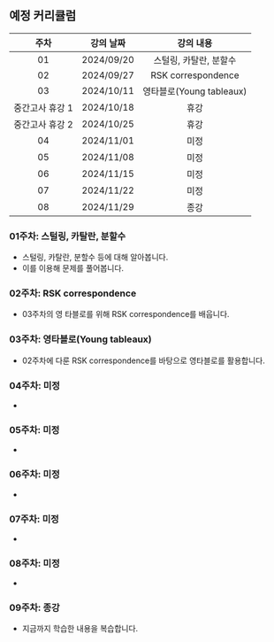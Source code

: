 ## 예정 커리큘럼

| 주차 | 강의 날짜 |              강의 내용                |
| :--: | :------: |:--------------------------------------------: | 
| 01 | 2024/09/20 | 스털링, 카탈란, 분할수 |  |
| 02 | 2024/09/27 | RSK correspondence |  |
| 03 | 2024/10/11 | 영타블로(Young tableaux) |  |
| 중간고사 휴강 1 | 2024/10/18 | 휴강 |  |
| 중간고사 휴강 2 | 2024/10/25 | 휴강 |  |
| 04 | 2024/11/01 | 미정 |  |
| 05 | 2024/11/08 | 미정 |  |
| 06 | 2024/11/15 | 미정  |  |
| 07 | 2024/11/22 | 미정 |  |
| 08 | 2024/11/29 | 종강 |  |

### 01주차: 스털링, 카탈란, 분할수

- 스털링, 카탈란, 분할수 등에 대해 알아봅니다.
- 이를 이용해 문제를 풀어봅니다.

### 02주차: RSK correspondence

- 03주차의 영 타블로를 위해 RSK correspondence를 배웁니다.

### 03주차: 영타블로(Young tableaux)

- 02주차에 다룬 RSK correspondence를 바탕으로 영타블로를 활용합니다.

### 04주차: 미정

- 

### 05주차: 미정

-

### 06주차: 미정

-

### 07주차: 미정

-

### 08주차: 미정

- 

### 09주차: 종강 

- 지금까지 학습한 내용을 복습합니다.
